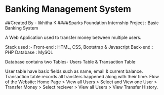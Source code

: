 # Banking Management System
##Created By - likhitha K
####Sparks Foundation Internship Project : Basic Banking System

A Web Application used to transfer money between multiple users.

Stack used :- Front-end : HTML, CSS, Bootstrap & Javascript Back-end : PHP Database : MySQL

Database contains two Tables- Users Table & Transaction Table

User table have basic fields such as name, email & current balance.
Transaction table records all transfers happened along with their time.
Flow of the Website: Home Page > View all Users > Select and View one User > Transfer Money > Select reciever > View all Users > View Transfer History.

